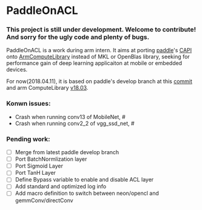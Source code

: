 # PaddleOnACL

### This project is still under development. Welcome to contribute! And sorry for the ugly code and plenty of bugs.

PaddleOnACL is a work during arm intern. It aims at porting [paddle](https://github.com/PaddlePaddle/Paddle)'s [CAPI](http://www.paddlepaddle.org/docs/develop/documentation/zh/howto/capi/workflow_of_capi_cn.html) onto [ArmComputeLibrary](https://github.com/ARM-software/ComputeLibrary) instead of MKL or OpenBlas library, seeking for performance gain of deep learning applicaiton at mobile or embedded devices.

For now(2018.04.11), it is based on paddle's develop branch at this [commit](https://github.com/zhaofenqiang/PaddleOnACL/commit/128adf53cb4517f2a4f123044c1ffffd6a3fa74d) and arm ComputeLibrary [v18.03](https://github.com/ARM-software/ComputeLibrary/tree/v18.03).

### Konwn issues:
- Crash when running conv13 of MobileNet, #
- Crash when running conv2_2 of vgg_ssd_net, #


### Pending work:
- [ ] Merge from latest paddle develop branch 
- [ ] Port BatchNormlization layer  
- [ ] Port Sigmoid Layer
- [ ] Port TanH Layer
- [ ] Define Bypass variable to enable and disable ACL layer
- [ ] Add standard and optimized log info
- [ ] Add macro definition to switch between neon/opencl and gemmConv/directConv
